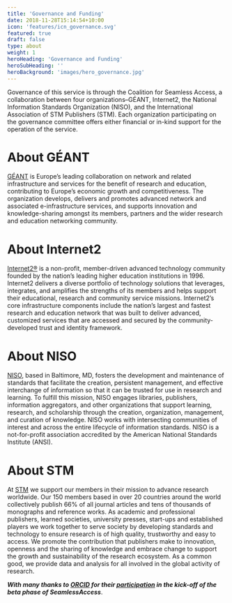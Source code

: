 ```yaml
---
title: 'Governance and Funding'
date: 2018-11-28T15:14:54+10:00
icon: 'features/icn_governance.svg'
featured: true
draft: false
type: about
weight: 1
heroHeading: 'Governance and Funding'
heroSubHeading: ''
heroBackground: 'images/hero_governance.jpg'
---
```


Governance of this service is through the Coalition for Seamless Access, a collaboration between four organizations–GÉANT, Internet2, the National Information Standards Organization (NISO), and the International Association of STM Publishers (STM). Each organization participating on the governance committee offers either financial or in-kind support for the operation of the service.

# About GÉANT

[GÉANT](https://geant.org) is Europe’s leading collaboration on network and related infrastructure and services for the benefit of research and education, contributing to Europe’s economic growth and competitiveness. The organization develops, delivers and promotes advanced network and associated e-infrastructure services, and supports innovation and knowledge-sharing amongst its members, partners and the wider research and education networking community.

# About Internet2

[Internet2®](https://internet2.edu) is a non-profit, member-driven advanced technology community founded by the nation’s leading higher education institutions in 1996. Internet2 delivers a diverse portfolio of technology solutions that leverages, integrates, and amplifies the strengths of its members and helps support their educational, research and community service missions. Internet2’s core infrastructure components include the nation’s largest and fastest research and education network that was built to deliver advanced, customized services that are accessed and secured by the community-developed trust and identity framework.

# About NISO

[NISO](https://niso.org), based in Baltimore, MD, fosters the development and maintenance of standards that facilitate the creation, persistent management, and effective interchange of information so that it can be trusted for use in research and learning. To fulfill this mission, NISO engages libraries, publishers, information aggregators, and other organizations that support learning, research, and scholarship through the creation, organization, management, and curation of knowledge. NISO works with intersecting communities of interest and across the entire lifecycle of information standards. NISO is a not-for-profit association accredited by the American National Standards Institute (ANSI).


# About STM

At [STM](https://stm-assoc.org) we support our members in their mission to advance research worldwide. Our 150 members based in over 20 countries around the world collectively publish 66% of all journal articles and tens of thousands of monographs and reference works. As academic and professional publishers, learned societies, university presses, start-ups and established players we work together to serve society by developing standards and technology to ensure research is of high quality, trustworthy and easy to access. We promote the contribution that publishers make to innovation, openness and the sharing of knowledge and embrace change to support the growth and sustainability of the research ecosystem. As a common good, we provide data and analysis for all involved in the global activity of research.

***With many thanks to [ORCID](https://orcid.org) for their [participation](https://seamlessaccess.org/posts/2020-07-14-july2020newsletter/) in the kick-off of the beta phase of SeamlessAccess***. 
